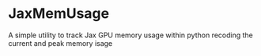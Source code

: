 # JaxMemUsage
A simple utility to track Jax GPU memory usage within python recoding the current and peak memory isage
